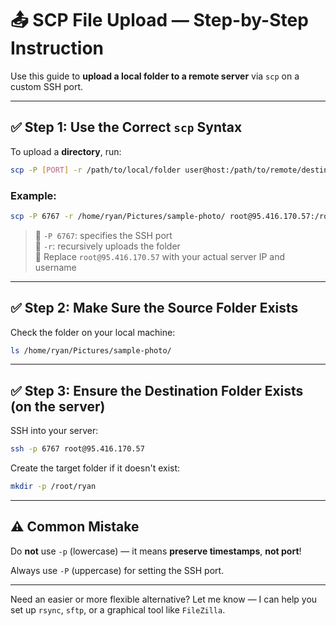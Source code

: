 # 📤 SCP File Upload — Step-by-Step Instruction

Use this guide to **upload a local folder to a remote server** via `scp` on a custom SSH port.

---

## ✅ Step 1: Use the Correct `scp` Syntax

To upload a **directory**, run:

```bash
scp -P [PORT] -r /path/to/local/folder user@host:/path/to/remote/destination/
```

### Example:

```bash
scp -P 6767 -r /home/ryan/Pictures/sample-photo/ root@95.416.170.57:/root/ryan/
```

> 🔸 `-P 6767`: specifies the SSH port  
> 🔸 `-r`: recursively uploads the folder  
> 🔸 Replace `root@95.416.170.57` with your actual server IP and username

---

## ✅ Step 2: Make Sure the Source Folder Exists

Check the folder on your local machine:

```bash
ls /home/ryan/Pictures/sample-photo/
```

---

## ✅ Step 3: Ensure the Destination Folder Exists (on the server)

SSH into your server:

```bash
ssh -p 6767 root@95.416.170.57
```

Create the target folder if it doesn't exist:

```bash
mkdir -p /root/ryan
```

---

## ⚠️ Common Mistake

Do **not** use `-p` (lowercase) — it means **preserve timestamps**, **not port**!

Always use `-P` (uppercase) for setting the SSH port.

---

Need an easier or more flexible alternative? Let me know — I can help you set up `rsync`, `sftp`, or a graphical tool like `FileZilla`.